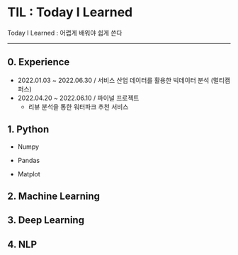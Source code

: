 

# TIL : Today I Learned

Today I Learned : 어렵게 배워야 쉽게 쓴다



---

## 0. Experience

- 2022.01.03 ~ 2022.06.30 / 서비스 산업 데이터를 활용한 빅데이터 분석 (멀티캠퍼스)
- 2022.04.20 ~ 2022.06.10 / 파이널 프로젝트 
  - 리뷰 분석을 통한 워터파크 추천 서비스




## 1. Python

- Numpy

- Pandas

- Matplot



## 2. Machine Learning



## 3. Deep Learning



## 4. NLP
